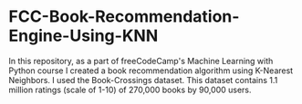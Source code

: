 # FCC-Book-Recommendation-Engine-Using-KNN
In this repository, as a part of freeCodeCamp's Machine Learning with Python course I created a book recommendation algorithm using K-Nearest Neighbors. I used the Book-Crossings dataset. This dataset contains 1.1 million ratings (scale of 1-10) of 270,000 books by 90,000 users.
